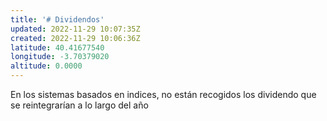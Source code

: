 ```yaml
---
title: '# Dividendos'
updated: 2022-11-29 10:07:35Z
created: 2022-11-29 10:06:36Z
latitude: 40.41677540
longitude: -3.70379020
altitude: 0.0000
---
```


En los sistemas basados en indices, no están recogidos los dividendo que se reintegrarían a lo largo del año